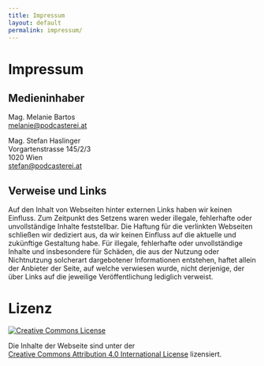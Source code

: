 ```yaml
---
title: Impressum
layout: default
permalink: impressum/
---
```


# Impressum

## Medieninhaber

Mag. Melanie Bartos<br/>
<melanie@podcasterei.at>

Mag. Stefan Haslinger<br/>
Vorgartenstrasse 145/2/3<br/>
1020 Wien<br/>
<stefan@podcasterei.at>

## Verweise und Links

Auf den Inhalt von Webseiten hinter externen Links haben wir keinen Einfluss. Zum Zeitpunkt des
Setzens waren weder illegale, fehlerhafte oder unvollständige Inhalte feststellbar. Die Haftung
für die verlinkten Webseiten schließen wir dediziert aus, da wir keinen Einfluss auf die aktuelle
und zukünftige Gestaltung habe. Für illegale, fehlerhafte oder unvollständige Inhalte und
insbesondere für Schäden, die aus der Nutzung oder Nichtnutzung solcherart dargebotener
Informationen entstehen, haftet allein der Anbieter der Seite, auf welche verwiesen wurde,
nicht derjenige, der über Links auf die jeweilige Veröffentlichung lediglich verweist.

# Lizenz

[![Creative Commons License](https://i.creativecommons.org/l/by/4.0/88x31.png)](http://creativecommons.org/licenses/by/4.0/)

Die Inhalte der Webseite sind unter der<br/>
[Creative Commons Attribution 4.0 International License](http://creativecommons.org/licenses/by/4.0/)
lizensiert.


